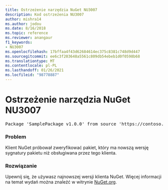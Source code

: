 ```yaml
---
title: Ostrzeżenie narzędzia NuGet NU3007
description: Kod ostrzeżenia NU3007
author: mishra14
ms.author: jodou
ms.date: 8/16/2018
ms.topic: reference
ms.reviewer: anangaur
f1_keywords:
- NU3007
ms.openlocfilehash: 17bffaa4f43d62684614ec375c8381c748d9d447
ms.sourcegitcommit: ee6c3f203648a5561c809db54ebeb1d0f0598b68
ms.translationtype: MT
ms.contentlocale: pl-PL
ms.lasthandoff: 01/26/2021
ms.locfileid: "98778887"
---
```

# <a name="nuget-warning-nu3007"></a>Ostrzeżenie narzędzia NuGet NU3007

<pre>Package 'SamplePackage v1.0.0' from source 'https://contoso.com/index.json': The package signature format version is not supported. Updating your client may solve this problem.</pre>

### <a name="issue"></a>Problem

Klient NuGet próbował zweryfikować pakiet, który ma nowszą wersję sygnatury pakietu niż obsługiwana przez tego klienta.


### <a name="solution"></a>Rozwiązanie

Upewnij się, że używasz najnowszej wersji klienta NuGet. Więcej informacji na temat wydań można znaleźć w witrynie [NuGet.org](https://www.nuget.org/downloads).


